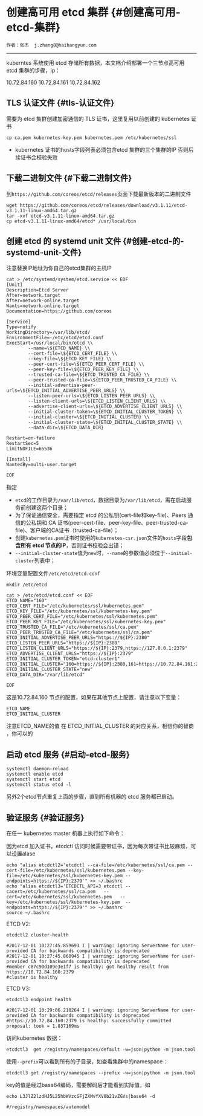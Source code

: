 # 创建高可用 etcd 集群 {#创建高可用-etcd-集群}



```
作者：张杰  j.zhang8@haihangyun.com
```

---

kuberntes 系统使用 etcd 存储所有数据，本文档介绍部署一个三节点高可用 etcd 集群的步骤，ip：

10.72.84.160  10.72.84.161  10.72.84.162

## TLS 认证文件 {#tls-认证文件}

需要为 etcd 集群创建加密通信的 TLS 证书，这里复用以前创建的 kubernetes 证书

```
cp ca.pem kubernetes-key.pem kubernetes.pem /etc/kubernetes/ssl
```

* kubernetes 证书的hosts字段列表必须包含etcd 集群的三个集群的IP 否则后续证书会校验失败

## 下载二进制文件 {#下载二进制文件}

到`https://github.com/coreos/etcd/releases`页面下载最新版本的二进制文件

```
wget https://github.com/coreos/etcd/releases/download/v3.1.11/etcd-v3.1.11-linux-amd64.tar.gz
tar -xvf etcd-v3.1.11-linux-amd64.tar.gz
cp etcd-v3.1.11-linux-amd64/etcd* /usr/local/bin
```

## 创建 etcd 的 systemd unit 文件 {#创建-etcd-的-systemd-unit-文件}

注意替换IP地址为你自己的etcd集群的主机IP

```
cat > /etc/systemd/system/etcd.service << EOF
[Unit]
Description=Etcd Server
After=network.target
After=network-online.target
Wants=network-online.target
Documentation=https://github.com/coreos

[Service]
Type=notify
WorkingDirectory=/var/lib/etcd/
EnvironmentFile=-/etc/etcd/etcd.conf
ExecStart=/usr/local/bin/etcd \\
        --name=\${ETCD_NAME} \\
        --cert-file=\${ETCD_CERT_FILE} \\
        --key-file=\${ETCD_KEY_FILE} \\
        --peer-cert-file=\${ETCD_PEER_CERT_FILE} \\
        --peer-key-file=\${ETCD_PEER_KEY_FILE} \\
        --trusted-ca-file=\${ETCD_TRUSTED_CA_FILE} \\
        --peer-trusted-ca-file=\${ETCD_PEER_TRUSTED_CA_FILE} \\
        --initial-advertise-peer-urls=\${ETCD_INITIAL_ADVERTISE_PEER_URLS} \\
        --listen-peer-urls=\${ETCD_LISTEN_PEER_URLS} \\
        --listen-client-urls=\${ETCD_LISTEN_CLIENT_URLS} \\
        --advertise-client-urls=\${ETCD_ADVERTISE_CLIENT_URLS} \\
        --initial-cluster-token=\${ETCD_INITIAL_CLUSTER_TOKEN} \\
        --initial-cluster=\${ETCD_INITIAL_CLUSTER} \\
        --initial-cluster-state=\${ETCD_INITIAL_CLUSTER_STATE} \\
        --data-dir=\${ETCD_DATA_DIR}

Restart=on-failure
RestartSec=5
LimitNOFILE=65536

[Install]
WantedBy=multi-user.target

EOF
```

指定

* `etcd`的工作目录为`/var/lib/etcd`，数据目录为`/var/lib/etcd`，需在启动服务前创建这两个目录；
* 为了保证通信安全，需要指定 etcd 的公私钥\(cert-file和key-file\)、Peers 通信的公私钥和 CA 证书\(peer-cert-file、peer-key-file、peer-trusted-ca-file\)、客户端的CA证书（trusted-ca-file）；
* 创建`kubernetes.pem`证书时使用的`kubernetes-csr.json`文件的`hosts`字段**包含所有 etcd 节点的IP**，否则证书校验会出错；
* `--initial-cluster-state`值为`new`时，`--name`的参数值必须位于`--initial-cluster`列表中；

环境变量配置文件`/etc/etcd/etcd.conf`

```
mkdir /etc/etcd

cat > /etc/etcd/etcd.conf << EOF
ETCD_NAME="160"
ETCD_CERT_FILE="/etc/kubernetes/ssl/kubernetes.pem"
ETCD_KEY_FILE="/etc/kubernetes/ssl/kubernetes-key.pem"
ETCD_PEER_CERT_FILE="/etc/kubernetes/ssl/kubernetes.pem"
ETCD_PEER_KEY_FILE="/etc/kubernetes/ssl/kubernetes-key.pem"
ETCD_TRUSTED_CA_FILE="/etc/kubernetes/ssl/ca.pem" 
ETCD_PEER_TRUSTED_CA_FILE="/etc/kubernetes/ssl/ca.pem"
ETCD_INITIAL_ADVERTISE_PEER_URLS="https://${IP}:2380"
ETCD_LISTEN_PEER_URLS="https://${IP}:2380"
ETCD_LISTEN_CLIENT_URLS="https://${IP}:2379,https://127.0.0.1:2379"
ETCD_ADVERTISE_CLIENT_URLS="https://${IP}:2379"
ETCD_INITIAL_CLUSTER_TOKEN="etcd-cluster1"
ETCD_INITIAL_CLUSTER="160=https://${IP}:2380,161=https://10.72.84.161:2380,162=https://10.72.84.162:2380"
ETCD_INITIAL_CLUSTER_STATE="new"
ETCD_DATA_DIR="/var/lib/etcd"

EOF
```

这是10.72.84.160 节点的配置，如果在其他节点上配置，请注意以下变量：

```
ETCD_NAME 
ETCD_INITIAL_CLUSTER
```

注意ETCD\_NAME的值 在 ETCD\_INITIAL\_CLUSTER 的对应关系，相信你的智商 ，你可以的

## 启动 etcd 服务 {#启动-etcd-服务}

```
systemctl daemon-reload
systemctl enable etcd
systemctl start etcd
systemctl status etcd -l
```

另外2个etcd节点重复上面的步骤，直到所有机器的 etcd 服务都已启动。

## 验证服务 {#验证服务}

在任一 kubernetes master 机器上执行如下命令：

因为etcd 加入证书，etcdctl 访问时候需要带证书，因为每次带证书比较麻烦，可以设置alase

```
echo "alias etcdctl2='etcdctl --ca-file=/etc/kubernetes/ssl/ca.pem --cert-file=/etc/kubernetes/ssl/kubernetes.pem --key-file=/etc/kubernetes/ssl/kubernetes-key.pem --endpoints=https://${IP}:2379'" >> ~/.bashrc
echo "alias etcdctl3='ETCDCTL_API=3 etcdctl --cacert=/etc/kubernetes/ssl/ca.pem   --cert=/etc/kubernetes/ssl/kubernetes.pem   --key=/etc/kubernetes/ssl/kubernetes-key.pem  --endpoints=https://${IP}:2379'" >> ~/.bashrc
source ~/.bashrc
```

ETCD V2:

```
etcdctl2 cluster-health

#2017-12-01 10:27:45.859693 I | warning: ignoring ServerName for user-provided CA for backwards compatibility is deprecated
#2017-12-01 10:27:45.860945 I | warning: ignoring ServerName for user-provided CA for backwards compatibility is deprecated
#member c87c90d109e3e1f7 is healthy: got healthy result from https://10.72.84.160:2379
#cluster is healthy
```

ETCD V3:

```
etcdctl3 endpoint health

#2017-12-01 10:29:06.210264 I | warning: ignoring ServerName for user-provided CA for backwards compatibility is deprecated
#https://10.72.84.160:2379 is healthy: successfully committed proposal: took = 1.837169ms
```

访问kubernetes 数据：

```
etcdctl3  get /registry/namespaces/default -w=json|python -m json.tool
```

使用`--prefix`可以看到所有的子目录，如查看集群中的namespace：

```
etcdctl3 get /registry/namespaces --prefix -w=json|python -m json.tool
```

key的值是经过base64编码，需要解码后才能看到实际值，如

```
echo L3JlZ2lzdHJ5L25hbWVzcGFjZXMvYXV0b21vZGVs|base64 -d

#/registry/namespaces/automodel
```



